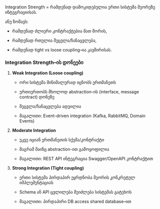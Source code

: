 Integration Strength = რამდენად დამოკიდებულია ერთი სისტემა მეორეზე ინტეგრაციისას.

ანუ ზომავს:

- რამდენად ძლიერი კონტრაქტებია მათ შორის,
    
- რამდენად რთულია შეცვლა/ჩანაცვლება,
    
- რამდენად tight vs loose coupling–ია კავშირისას.


### Integration Strength–ის დონეები

1. **Weak Integration (Loose coupling)**
    
    - ორი სისტემა მინიმალურად იცნობს ერთმანეთს
        
    - ურთიერთობს მხოლოდ abstraction–ის (interface, message contract) დონეზე
        
    - შეცვლა/ჩანაცვლება ადვილია
        
    - მაგალითი: Event-driven integration (Kafka, RabbitMQ, Domain Events)
        
2. **Moderate Integration**
    
    - უკვე იციან ერთმანეთის სქემა/კონტრაქტი
        
    - მაგრამ მაინც abstraction-ით გამოყოფილია
        
    - მაგალითი: REST API ინტეგრაცია Swagger/OpenAPI კონტრაქტით
        
3. **Strong Integration (Tight coupling)**
    
    - ერთი სისტემა პირდაპირ ეყრდნობა მეორის კონკრეტულ იმპლემენტაციას
        
    - Schema ან API ცვლილება შეიძლება სისტემას გატეხოს
        
    - მაგალითი: პირდაპირი DB access shared database–ით